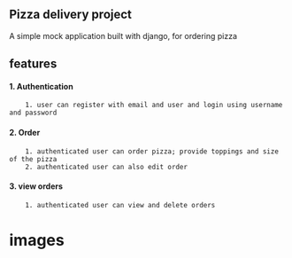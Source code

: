 ##  Pizza delivery project
A simple mock  application built with django, for ordering pizza 
## features
#### 1. Authentication
        1. user can register with email and user and login using username and password
#### 2. Order
        1. authenticated user can order pizza; provide toppings and size of the pizza
        2. authenticated user can also edit order
#### 3. view orders
        1. authenticated user can view and delete orders 

# images 
